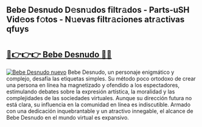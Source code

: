 ## Bebe Desnudo D𝚎sn𝚞dos filtr𝚊dos - Parts-uSH Vid𝚎os f𝚘tos - N𝚞evas filtr𝚊ciones atr𝚊ctivas qfuys

# <h2><a href="http://mbdv7q.tromn.icu/?c=Bebe+Desnudo">🔗👉👉👉 Bebe Desnudo 🔗🔗</a></h2>

[![Bebe Desnudo nuevo](https://i.imgur.com/pEAQMta.gif)](http://mbdv7q.tromn.icu/?c=Bebe+Desnudo)
Bebe Desnudo, un personaje enigmático y complejo, desafía las etiquetas simples. Su método poco ortodoxo de crear una persona en línea ha magnetizado y ofendido a los espectadores, estimulando debates sobre la expresión artística, la moralidad y las complejidades de las sociedades virtuales. Aunque su dirección futura no está clara, su influencia en la comunidad en línea es indiscutible. Armado con una dedicación inquebrantable y un atractivo innegable, el alcance de Bebe Desnudo en el mundo virtual es expansivo.
